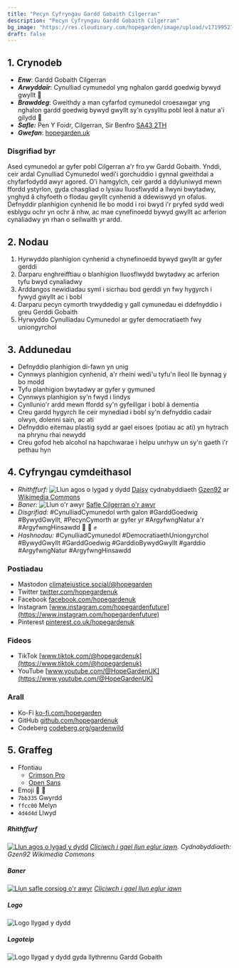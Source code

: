 ```yaml
---
title: "Pecyn Cyfryngau Gardd Gobaith Cilgerran"
description: "Pecyn Cyfryngau Gardd Gobaith Cilgerran"
bg_image: "https://res.cloudinary.com/hopegarden/image/upload/v1719952740/title-poppy.webp"
draft: false
---
```


## 1. Crynodeb
- **_Enw_**: Gardd Gobaith Cilgerran  
- **_Arwyddair_**: Cynulliad cymunedol yng nghalon gardd goedwig bywyd gwyllt 💚  
- **_Brawddeg_**: Gweithdy a man cyfarfod cymunedol croesawgar yng nghalon gardd goedwig bywyd gwyllt sy'n cysylltu pobl leol â natur a'i gilydd 💚 
- **_Safle:_** Pen Y Foidr, Cilgerran, Sir Benfro [SA43 2TH]((https://w3w.co/present.purifier.canyons))
- **_Gwefan_**: [hopegarden.uk](https://hopegarden.uk/)  
### Disgrifiad byr  
Ased cymunedol ar gyfer pobl Cilgerran a'r fro yw Gardd Gobaith. Ynddi, ceir ardal Cynulliad Cymunedol wedi'i gorchuddio i gynnal gweithdai a chyfarfodydd awyr agored. O'i hamgylch, ceir gardd a ddyluniwyd mewn ffordd ystyrlon, gyda chasgliad o lysiau lluosflwydd a llwyni bwytadwy, ynghyd â chyfoeth o flodau gwyllt cynhenid a ddewiswyd yn ofalus. Defnyddir planhigion cynhenid lle bo modd i roi bwyd i'r pryfed sydd wedi esblygu ochr yn ochr â nhw, ac mae cynefinoedd bywyd gwyllt ac arferion cynaliadwy yn rhan o seilwaith yr ardd.
## 2. Nodau
1. Hyrwyddo planhigion cynhenid a chynefinoedd bywyd gwyllt ar gyfer gerddi
2. Darparu enghreifftiau o blanhigion lluosflwydd bwytadwy ac arferion tyfu bwyd cynaliadwy
3. Arddangos newidiadau syml i sicrhau bod gerddi yn fwy hygyrch i fywyd gwyllt ac i bobl
4. Darparu pecyn cymorth trwyddedig y gall cymunedau ei ddefnyddio i greu Gerddi Gobaith
5. Hyrwyddo Cynulliadau Cymunedol ar gyfer democratiaeth fwy uniongyrchol
## 3. Addunedau 
- Defnyddio planhigion di-fawn yn unig
- Cynnwys planhigion cynhenid, a'r rheini wedi'u tyfu'n lleol lle bynnag y bo modd
- Tyfu planhigion bwytadwy ar gyfer y gymuned
- Cynnwys planhigion sy'n fwyd i lindys
- Cynllunio'r ardd mewn ffordd sy'n gyfeillgar i bobl â dementia
- Creu gardd hygyrch lle ceir mynediad i bobl sy'n defnyddio cadair olwyn, dolenni sain, ac ati 
- Defnyddio eitemau plastig sydd ar gael eisoes (potiau ac ati) yn hytrach na phrynu rhai newydd
- Creu gofod heb alcohol na hapchwarae i helpu unrhyw un sy'n gaeth i'r pethau hyn
## 4. Cyfryngau cymdeithasol
- _Rhithffurf:_ ![Llun agos o lygad y dydd](https://res.cloudinary.com/hopegarden/image/upload/f_auto,h_40/v1720377562/190827-daisy-Gzen92.webp) [Daisy](https://res.cloudinary.com/hopegarden/image/upload/v1720377562/190827-daisy-Gzen92.webp) cydnabyddiaeth [Gzen92](https://commons.wikimedia.org/wiki/User:Gzen92) ar [Wikimedia Commons](https://commons.wikimedia.org/wiki/File:P%C3%A2querette_(Bellis_perennis)_(2).jpg)
- _Baner:_ ![Llun o'r awyr](https://res.cloudinary.com/hopegarden/image/upload/f_auto,w_40/v1720378407/240224-aerial-wide-169.webp) [Safle Cilgerran o'r awyr](https://res.cloudinary.com/hopegarden/image/upload/v1720378407/240224-aerial-wide-169.webp)
- _Disgrifiad:_ #CynulliadCymunedol wrth galon #GarddGoedwig #BywydGwyllt, #PecynCymorth ar gyfer yr #ArgyfwngNatur a'r #ArgyfwngHinsawdd  💚 🌳 ✊
- _Hashnodau:_ #CynulliadCymunedol #DemocratiaethUniongyrchol #BywydGwyllt #GarddGoedwig #GarddioBywydGwyllt #garddio #ArgyfwngNatur #ArgyfwngHinsawdd
### Postiadau
- Mastodon [climatejustice.social/@hopegarden](https://climatejustice.social/@hopegarden)
- Twitter [twitter.com/hopegardenuk](https://twitter.com/hopegardenuk)
- Facebook [facebook.com/hopegardenuk](https://facebook.com/hopegardenuk)
- Instagram [www.instagram.com/hopegardenfuture](https://www.instagram.com/hopegardenfuture)
- Pinterest [pinterest.co.uk/hopegardenuk](https://pinterest.co.uk/hopegardenuk)
### Fideos
- TikTok [www.tiktok.com/@hopegardenuk](https://www.tiktok.com/@hopegardenuk)
- YouTube [www.youtube.com/@HopeGardenUK](https://www.youtube.com/@HopeGardenUK)
### Arall
- Ko-Fi [ko-fi.com/hopegarden](https://ko-fi.com/hopegarden)
- GitHub [github.com/hopegardenuk](https://github.com/hopegardenuk)
- Codeberg [codeberg.org/gardenwild](https://codeberg.org/gardenwild)
## 5. Graffeg
- Ffontiau
    - [Crimson Pro](https://fonts.google.com/specimen/Crimson+Pro?query=crimson+pro0)
    - [Open Sans](https://fonts.google.com/specimen/Open+Sans?query=open+sans)
- Emoji 🌻 🌳 
- `7bb335` Gwyrdd
- `ffcc00` Melyn
- `4d4d4d` Llwyd 
##### Rhithffurf
[![Llun agos o lygad y dydd](https://res.cloudinary.com/hopegarden/image/upload/w_240//v1720377562/190827-daisy-Gzen92.webp)](https://res.cloudinary.com/hopegarden/image/upload/v1720377562/190827-daisy-Gzen92.webp)
*[Cliciwch i gael llun eglur iawn]([https://res.cloudinary.com/hopegarden/image/upload/v1720377562/190827-daisy-Gzen92.webp](https://res.cloudinary.com/hopegarden/image/upload/v1720377562/190827-daisy-Gzen92.webp)). Cydnabyddiaeth: Gzen92 Wikimedia Commons*
##### Baner
[![Llun safle corsiog o'r awyr](https://res.cloudinary.com/hopegarden/image/upload/w_400/v1720378407/240224-aerial-wide-169.webp)](https://res.cloudinary.com/hopegarden/image/upload/v1720378407/240224-aerial-wide-169.webp)
_[Cliciwch i gael llun eglur iawn](https://res.cloudinary.com/hopegarden/image/upload/v1720378407/240224-aerial-wide-169.webp)_
##### Logo
![Logo llygad y dydd](https://res.cloudinary.com/hopegarden/image/upload/v1719952233/logo.svg)
##### Logoteip
![Logo llygad y dydd gyda llythrennu Gardd Gobaith](https://res.cloudinary.com/hopegarden/image/upload/v1720888897/logotype.svg)
<!-- ## Hanes  
Y syniad gwreiddiol oedd creu gardd arddangos yn RHS Hampton Court, gan ddod â democratiaeth uniongyrchol yno i drafod yr argyfwng natur wrth galon y sefydliad garddwriaethol.  
### Cynulliad Cymunedol  
Tair colofn:
1. Cynwysoldeb radical
2. Gwrando gweithredol
3. Ymddiried yn y broses
### Diffiniadau
- Beth yw gardd goedwig?
- Beth yw Cynulliad Cymunedol?
- Beth yw gardd bywyd gwyllt?
 -->
